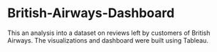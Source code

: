 # British-Airways-Dashboard
This an analysis into a dataset on reviews left by customers of British Airways. The visualizations and dashboard were built using Tableau.
